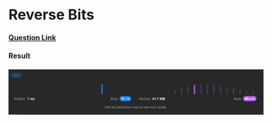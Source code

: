# Reverse Bits

#### [Question Link](https://leetcode.com/problems/reverse-bits/)

#### Result
![result](Result.png)